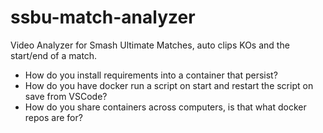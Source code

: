 # ssbu-match-analyzer
Video Analyzer for Smash Ultimate Matches, auto clips KOs and the start/end of a match.


- How do you install requirements into a container that persist?
- How do you have docker run a script on start and restart the script on save from VSCode?
- How do you share containers across computers, is that what docker repos are for?